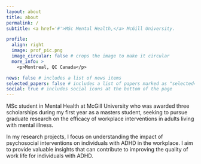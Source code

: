 ```yaml
---
layout: about
title: about
permalink: /
subtitle: <a href='#'>MSc Mental Health,</a> McGill University.

profile:
  align: right
  image: prof_pic.png
  image_circular: false # crops the image to make it circular
  more_info: >
    <p>Montreal, QC Canada</p>

news: false # includes a list of news items
selected_papers: false # includes a list of papers marked as "selected={true}"
social: true # includes social icons at the bottom of the page
---
```


MSc student in Mental Health at McGill University who was awarded three scholarships during my first year as a masters student, seeking to pursue graduate research on the efficacy of workplace interventions in adults living with mental illness.

In my research projects, I focus on understanding the impact of psychosocial interventions on individuals with ADHD in the workplace. I aim to provide valuable insights that can contribute to improving the quality of work life for individuals with ADHD.
